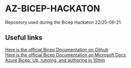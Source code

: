 # AZ-BICEP-HACKATON
Repository used during the Bicep Hackaton 22/25-06-21. </br>


## Useful links 

[Here is the official Bicep Documentation on Github](https://github.com/Azure/bicep) </br>
[Here is the official Bicep Documentation on Microsoft Docs](https://docs.microsoft.com/en-us/azure/azure-resource-manager/bicep/overview) </br>
[Azure Bicep: Up, running, and authoring in 10min](https://www.youtube.com/watch?v=B1YIA3bs5u8) </br>
